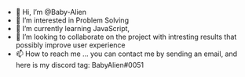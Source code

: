 - 👋 Hi, I’m @Baby-Alien
- 👀 I’m interested in Problem Solving
- 🌱 I’m currently learning JavaScript, 
- 💞️ I’m looking to collaborate on the project with intresting results that possibly improve user experience
- 📫 How to reach me ... you can contact me by sending an email, and here is my discord tag: BabyAlien#0051

<!---
Dayos-Alien/Dayos-Alien is a ✨ special ✨ repository because its `README.md` (this file) appears on your GitHub profile.
You can click the Preview link to take a look at your changes.
--->
